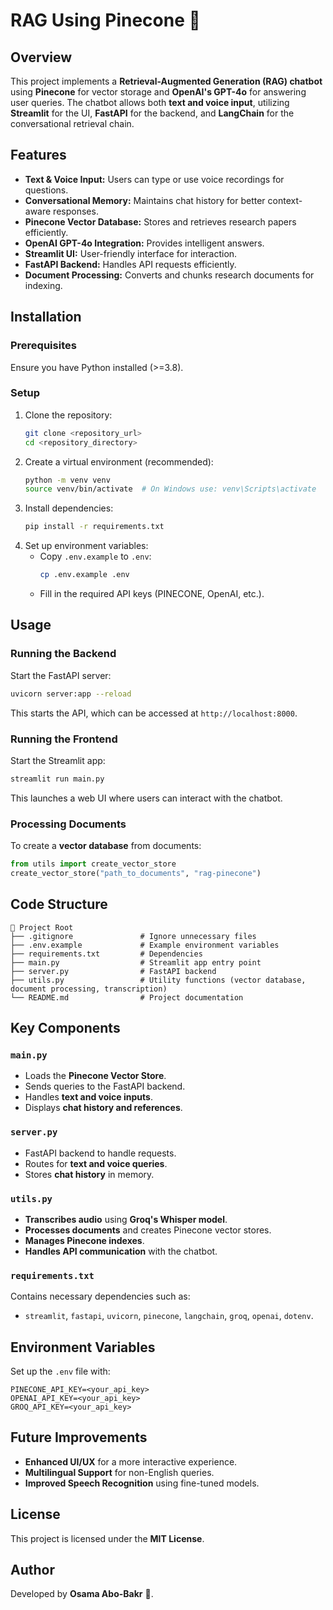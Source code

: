 # RAG Using Pinecone 🚀

## Overview
This project implements a **Retrieval-Augmented Generation (RAG) chatbot** using **Pinecone** for vector storage and **OpenAI's GPT-4o** for answering user queries. The chatbot allows both **text and voice input**, utilizing **Streamlit** for the UI, **FastAPI** for the backend, and **LangChain** for the conversational retrieval chain.

## Features
- **Text & Voice Input:** Users can type or use voice recordings for questions.
- **Conversational Memory:** Maintains chat history for better context-aware responses.
- **Pinecone Vector Database:** Stores and retrieves research papers efficiently.
- **OpenAI GPT-4o Integration:** Provides intelligent answers.
- **Streamlit UI:** User-friendly interface for interaction.
- **FastAPI Backend:** Handles API requests efficiently.
- **Document Processing:** Converts and chunks research documents for indexing.

## Installation
### Prerequisites
Ensure you have Python installed (>=3.8).

### Setup
1. Clone the repository:
   ```bash
   git clone <repository_url>
   cd <repository_directory>
   ```
2. Create a virtual environment (recommended):
   ```bash
   python -m venv venv
   source venv/bin/activate  # On Windows use: venv\Scripts\activate
   ```
3. Install dependencies:
   ```bash
   pip install -r requirements.txt
   ```
4. Set up environment variables:
   - Copy `.env.example` to `.env`:
     ```bash
     cp .env.example .env
     ```
   - Fill in the required API keys (PINECONE, OpenAI, etc.).

## Usage
### Running the Backend
Start the FastAPI server:
```bash
uvicorn server:app --reload
```
This starts the API, which can be accessed at `http://localhost:8000`.

### Running the Frontend
Start the Streamlit app:
```bash
streamlit run main.py
```
This launches a web UI where users can interact with the chatbot.

### Processing Documents
To create a **vector database** from documents:
```python
from utils import create_vector_store
create_vector_store("path_to_documents", "rag-pinecone")
```

## Code Structure
```
📂 Project Root
├── .gitignore               # Ignore unnecessary files
├── .env.example             # Example environment variables
├── requirements.txt         # Dependencies
├── main.py                  # Streamlit app entry point
├── server.py                # FastAPI backend
├── utils.py                 # Utility functions (vector database, document processing, transcription)
└── README.md                # Project documentation
```

## Key Components
### `main.py`
- Loads the **Pinecone Vector Store**.
- Sends queries to the FastAPI backend.
- Handles **text and voice inputs**.
- Displays **chat history and references**.

### `server.py`
- FastAPI backend to handle requests.
- Routes for **text and voice queries**.
- Stores **chat history** in memory.

### `utils.py`
- **Transcribes audio** using **Groq's Whisper model**.
- **Processes documents** and creates Pinecone vector stores.
- **Manages Pinecone indexes**.
- **Handles API communication** with the chatbot.

### `requirements.txt`
Contains necessary dependencies such as:
- `streamlit`, `fastapi`, `uvicorn`, `pinecone`, `langchain`, `groq`, `openai`, `dotenv`.

## Environment Variables
Set up the `.env` file with:
```
PINECONE_API_KEY=<your_api_key>
OPENAI_API_KEY=<your_api_key>
GROQ_API_KEY=<your_api_key>
```  

## Future Improvements
- **Enhanced UI/UX** for a more interactive experience.
- **Multilingual Support** for non-English queries.
- **Improved Speech Recognition** using fine-tuned models.

## License
This project is licensed under the **MIT License**.

## Author
Developed by **Osama Abo-Bakr** 🚀.
